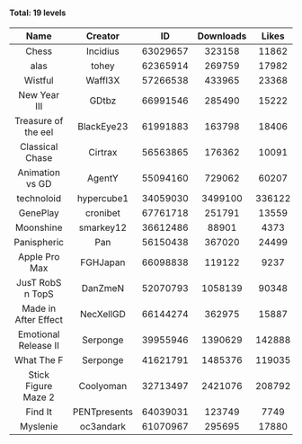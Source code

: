 #### Total: 19 levels

| Name | Creator | ID | Downloads | Likes |
|:---:|:---:|:---:|:---:|:---:|
| Chess | Incidius | 63029657 | 323158 | 11862
| alas | tohey | 62365914 | 269759 | 17982
| Wistful | Waffl3X | 57266538 | 433965 | 23368
| New Year III | GDtbz | 66991546 | 285490 | 15222
| Treasure of the eel | BlackEye23 | 61991883 | 163798 | 18406
| Classical Chase | Cirtrax | 56563865 | 176362 | 10091
| Animation vs GD | AgentY | 55094160 | 729062 | 60207
| technoloid | hypercube1 | 34059030 | 3499100 | 336122
| GenePlay | cronibet | 67761718 | 251791 | 13559
| Moonshine | smarkey12 | 36612486 | 88901 | 4373
| Panispheric | Pan | 56150438 | 367020 | 24499
| Apple Pro Max | FGHJapan | 66098838 | 119122 | 9237
| JusT RobS n TopS | DanZmeN | 52070793 | 1058139 | 90348
| Made in After Effect | NecXellGD | 66144274 | 362975 | 15887
| Emotional Release II | Serponge | 39955946 | 1390629 | 142888
| What The F | Serponge | 41621791 | 1485376 | 119035
| Stick Figure Maze 2 | Coolyoman | 32713497 | 2421076 | 208792
| Find It | PENTpresents | 64039031 | 123749 | 7749
| Myslenie | oc3andark | 61070967 | 295695 | 17880
